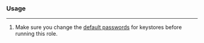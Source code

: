### Usage
---------

1. Make sure you change the [default passwords](defaults/main.yml) for keystores before running this role. 